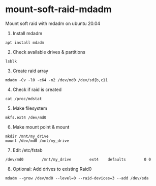 # mount-soft-raid-mdadm
Mount soft raid with mdadm on ubuntu 20.04

1. Install mdadm


```
apt install mdadm

```

2. Check available drives & partitions
```
lsblk
```

3. Create raid array

```
mdadm -Cv -l0 -c64 -n2 /dev/md0 /dev/sd{b,c}1
```

4. Check if raid is created
```
cat /proc/mdstat
```

5. Make filesystem
```
mkfs.ext4 /dev/md0
```

6. Make mount point & mount
```
mkdir /mnt/my_drive
mount /dev/md0 /mnt/my_drive
```

7. Edit /etc/fstab
```
/dev/md0        /mnt/my_drive        ext4    defaults        0 0
```

8. Optional: Add drives to existing Raid0

```
mdadm --grow /dev/md0 --level=0 --raid-devices=3 --add /dev/sda
```

